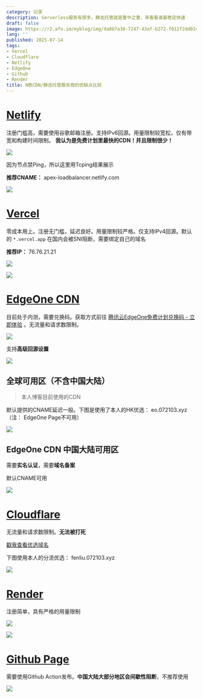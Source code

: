 ```yaml
---
category: 记录
description: Serverless服务有很多，静态托管就是重中之重，来看看谁最稳定快速
draft: false
image: https://r2.afo.im/myblog/img/da8b7a38-7247-43af-b272-f012f2dd024d.webp
lang: ''
published: 2025-07-14
tags:
- Vercel
- Cloudflare
- Netlify
- EdgeOne
- Github
- Render
title: N款CDN/静态托管服务商的优缺点比较
---
```


# [Netlify](https://www.netlify.com)

注册门槛高，需要使用谷歌邮箱注册。支持IPv6回源。用量限制较宽松，仅有带宽和构建时间限制。 **我认为是免费计划里最快的CDN！并且限制很少！**

![](https://r2.afo.im/myblog/img/282ad19c-f971-4f92-9096-6e75308205c5.webp)

因为节点禁Ping，所以这里用Tcping结果展示

**推荐CNAME：** apex-loadbalancer.netlify.com

![](https://r2.afo.im/myblog/img/e11f4d07-4135-411e-943e-cf27690bc9c7.webp)

# [Vercel](https://vercel.com)

零成本用上。注册无门槛，延迟良好。用量限制较严格。仅支持IPv4回源。默认的 `*.vercel.app` 在国内会被SNI阻断，需要绑定自己的域名

**推荐IP：** 76.76.21.21

![](https://r2.afo.im/myblog/img/14654577-5c25-4136-bb06-9e10d1945ae2.webp)

![](https://r2.afo.im/myblog/img/eb1ef62c-f50c-4f89-a287-c74e18353b9c.webp)

# [EdgeOne CDN](https://edgeone.ai)

目前处于内测，需要兑换码。获取方式前往 [腾讯云EdgeOne免费计划兑换码 - 立即体验](https://edgeone.ai/zh/redemption) 。无流量和请求数限制。

![](https://r2.afo.im/myblog/img/ed25c33f-5719-44b5-844e-62ac73eadfef.webp)

支持**高级回源设置**

![](https://r2.afo.im/myblog/img/a1517d8e-1664-4819-ba08-d78ae13299a4.webp)

## 全球可用区（不含中国大陆）

> 本人博客目前使用的CDN

默认提供的CNAME延迟一般。下图是使用了本人的HK优选： eo.072103.xyz（注： EdgeOne Page不可用）

![](https://r2.afo.im/myblog/img/b2937ed2-0f8d-4179-a9b5-b465902ca9ab.webp)

## EdgeOne CDN 中国大陆可用区

需要**实名认证**，需要**域名备案**

默认CNAME可用

![](https://r2.afo.im/myblog/img/c44674d3-d37e-4f00-a7ee-cdac7798b293.webp)

# [Cloudflare](https://www.cloudflare.com/)

无流量和请求数限制。**无法被打死**

[戳我查看优选域名](/posts/record/#cloudflare-%E4%BC%98%E9%80%89%E5%9F%9F%E5%90%8D)

下图使用本人的分流优选： fenliu.072103.xyz

![](https://r2.afo.im/myblog/img/f0785c5d-b31a-40d1-9da9-ac50a94f6b0a.webp)

# [Render](https://render.com)

注册简单，具有严格的用量限制

![](https://r2.afo.im/myblog/img/0bccb1b9-3fe1-49f0-a255-0805fc0ee35c.webp)

![](https://r2.afo.im/myblog/img/2b6104d5-9cee-4e2b-adb5-9aefe02240d2.webp)

# [Github Page](https://pages.github.com/)

需要使用Github Action发布。**中国大陆大部分地区会间歇性阻断**，不推荐使用

![](https://r2.afo.im/myblog/img/efccadbf-bc70-4444-bb48-8399cf881617.webp)

